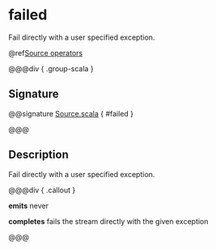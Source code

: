 # failed

Fail directly with a user specified exception.

@ref[Source operators](../index.md#source-operators)

@@@div { .group-scala }

## Signature

@@signature [Source.scala]($akka$/akka-stream/src/main/scala/akka/stream/scaladsl/Source.scala) { #failed }

@@@

## Description

Fail directly with a user specified exception.


@@@div { .callout }

**emits** never

**completes** fails the stream directly with the given exception

@@@

